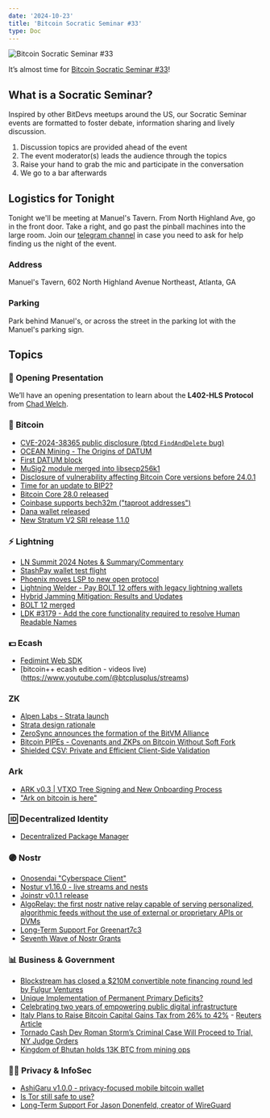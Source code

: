 ```yaml
---
date: '2024-10-23'
title: 'Bitcoin Socratic Seminar #33'
type: Doc
---
```


![Bitcoin Socratic Seminar #33](/bitcoin-socratic-seminar-33.jpg)

It’s almost time for <a href="https://www.meetup.com/atlantabitdevs/events/302065904/">Bitcoin Socratic Seminar #33</a>!

## What is a Socratic Seminar?

Inspired by other BitDevs meetups around the US, our Socratic Seminar events are formatted to foster debate, information sharing and lively discussion.

1. Discussion topics are provided ahead of the event
2. The event moderator(s) leads the audience through the topics
3. Raise your hand to grab the mic and participate in the conversation
4. We go to a bar afterwards

## Logistics for Tonight

Tonight we'll be meeting at Manuel's Tavern. From North Highland Ave, go in the front door. Take a right, and go past the pinball machines into the large room. Join our <a href="https://atlantabitdevs.org/telegram/" target="_blank">telegram channel</a> in case you need to ask for help finding us the night of the event.

### Address

Manuel's Tavern, 602 North Highland Avenue Northeast, Atlanta, GA

### Parking

Park behind Manuel's, or across the street in the parking lot with the Manuel's parking sign.

## Topics

### 🤙 Opening Presentation

We’ll have an opening presentation to learn about the **L402-HLS Protocol** from [Chad Welch](https://x.com/chdwlch).

### 🧡 Bitcoin

- [CVE-2024-38365 public disclosure (btcd `FindAndDelete` bug)](https://delvingbitcoin.org/t/cve-2024-38365-public-disclosure-btcd-findanddelete-bug/1184)
- [OCEAN Mining - The Origins of DATUM](https://ocean.xyz/docs/datum)
- [First DATUM block](https://x.com/leo_haf/status/1840741712206926201?s=19)
- [MuSig2 module merged into libsecp256k1](https://x.com/n1ckler/status/1843311745860849940)
- [Disclosure of vulnerability affecting Bitcoin Core versions before 24.0.1](https://mailing-list.bitcoindevs.xyz/bitcoindev/WhFGS_EOQtdGWTKD1oqSujp1GW-v_ZUJemlNePPGaGBgzpmu6ThpqLwJpUVei85OiMu_xxjEzt_SeOWY7547C72BVISLENOd_qrdCwPajgk=@protonmail.com/)
- [Time for an update to BIP2?](https://mailing-list.bitcoindevs.xyz/bitcoindev/82a37738-a17b-4a8c-9651-9e241118a363@murch.one/)
- [Bitcoin Core 28.0 released](https://github.com/bitcoin/bitcoin/blob/5de225f5c145368f70cb5f870933bcf9df6b92c8/doc/release-notes.md)
- [Coinbase supports bech32m ("taproot addresses")](https://x.com/CoinbaseAssets/status/1843712761391399318)
- [Dana wallet released](https://github.com/cygnet3/danawallet)
- [New Stratum V2 SRI release 1.1.0](https://xcancel.com/StratumV2/status/1846577802197311512)

### ⚡️ Lightning

- [LN Summit 2024 Notes & Summary/Commentary](https://delvingbitcoin.org/t/ln-summit-2024-notes-summary-commentary/1198)
- [StashPay wallet test flight](https://blog.onionmill.com/p/welcome-to-the-stashpay-testflight)
- [Phoenix moves LSP to new open protocol](https://x.com/PhoenixWallet/status/1844377194489053555)
- [Lightning Welder - Pay BOLT 12 offers with legacy lightning wallets](https://github.com/alexlwn123/Lightning-Welder)
- [Hybrid Jamming Mitigation: Results and Updates](https://delvingbitcoin.org/t/hybrid-jamming-mitigation-results-and-updates/1147/1)
- [BOLT 12 merged](https://x.com/niftynei/status/1838568847701360861)
- [LDK #3179 - Add the core functionality required to resolve Human Readable Names](https://github.com/lightningdevkit/rust-lightning/pull/3179)

### 💵 Ecash

- [Fedimint Web SDK](https://web.fedimint.org/)
- [bitcoin++ ecash edition - videos live)(https://www.youtube.com/@btcplusplus/streams)

### ZK

- [Alpen Labs - Strata launch](https://x.com/Strata_BTC/status/1841140951315857437)
- [Strata design rationale](https://docs.stratabtc.org/technical/design-rationale/)
- [ZeroSync announces the formation of the BitVM Alliance](https://x.com/ZeroSync_/status/1848731786748301524)
- [Bitcoin PIPEs - Covenants and ZKPs on Bitcoin Without Soft Fork](https://www.allocin.it/uploads/placeholder-bitcoin.pdf)
- [Shielded CSV: Private and Efficient Client-Side Validation](https://mailing-list.bitcoindevs.xyz/bitcoindev/b0afc5f2-4dcc-469d-b952-03eeac6e7d1b@gmail.com/#r)

### Ark

- [ARK v0.3 | VTXO Tree Signing and New Onboarding Process](https://arkdev.info/blog/ark-release-v0.3/)
- ["Ark on bitcoin is here"](https://blog.second.tech/ark-on-bitcoin-is-here/)

### 🆔 Decentralized Identity

- [Decentralized Package Manager](https://drpm.tools/)

### 🟣 Nostr

- [Onosendai "Cyberspace Client"](https://njump.me/nevent1qqstpd05488mg8cpdgs6w0pezsdmlx6xyx79dr9yaaw2h870qdcwv4sppemhxue69uhkummn9ekx7mp0qgsw3mfhnrr0l6ll5zzsrtpeufckv2lazc8k3ru5c3wkjtv8vlwngksrqsqqqqqpn9j4v5)
- [Nostur v1.16.0 - live streams and nests](https://njump.me/nevent1qqs2lp33runu4lakajj6v05wqflnf543ckufrkv5vat7f4pz8l0ulnqpzdmhxue69uhhwmm59e6hg7r09ehkuef0qgsfhc97plq8j4yzxv33v98yu8hunu5tpkeesqg7lmk0qhl9wrja6vcrqsqqqqqpaddeqa)
- [Joinstr v0.1.1 release](https://njump.me/nevent1qqsqqqz3szluv9pzv29hqhjruxqvjcawrxnj0wfmpr7akhm2y9qtegqpzemhxue69uhhyetvv9ujumn0wd68ytnzv9hxgq3qv6qjdzkwgaydgxjvlnq7vsqxlwf4h0p4j7pt8ktprajd28r82tvskgh05w)
- [AlgoRelay: the first nostr native relay capable of serving personalized, algorithmic feeds without the use of external or proprietary APIs or DVMs](https://njump.me/nevent1qqsz5gdtpk3t07wjtu935u3syzpk6qgvsh6aaw6qghskw9arehj75lgpz9mhxue69uhkummnw3ezuamfdejj7q3qutx00neqgqln72j22kej3ux7803c2k986henvvha4thuwfkper4sxpqqqqqqz4sywtg)
- [Long-Term Support For Greenart7c3](https://opensats.org/blog/greenart7c3-receives-lts-grant)
- [Seventh Wave of Nostr Grants](https://opensats.org/blog/7th-wave-of-nostr-grants)

### 📊 Business & Government

- [Blockstream has closed a $210M convertible note financing round led by Fulgur Ventures](https://primal.net/e/note13fz3zghacjpja222prsuhgyyzuealpf8e8wftgh5hj8a7r2dy56sj8dsl0)
- [Unique Implementation of Permanent Primary Deficits?](https://www.minneapolisfed.org/research/working-papers/unique-implementation-of-permanent-primary-deficits)
- [Celebrating two years of empowering public digital infrastructure](https://www.sovereigntechfund.de/news/celebrating-two-years-of-empowering-public-digital-infrastructure)
- [Italy Plans to Raise Bitcoin Capital Gains Tax from 26% to 42%](https://archive.ph/4Iqgb) - [Reuters Article](https://www.reuters.com/markets/europe/italy-stiffens-terms-digital-services-tax-2025-budget-2024-10-16/#:~:text=Italy%20will%20also%20raise%20a,from%2026%25%2C%20Leo%20added)
- [Tornado Cash Dev Roman Storm’s Criminal Case Will Proceed to Trial, NY Judge Orders](https://www.coindesk.com/policy/2024/09/26/tornado-cash-dev-roman-storms-criminal-case-will-proceed-to-trial-ny-judge-orders/)
- [Kingdom of Bhutan holds 13K BTC from mining ops](https://xcancel.com/ArkhamIntel/status/1835712533854118072)

### 🕵️‍♂️ Privacy & InfoSec

- [AshiGaru v1.0.0 - privacy-focused mobile bitcoin wallet](https://ashigaru.rs/news/release-wallet-v1-0-0/)
- [Is Tor still safe to use?](https://blog.torproject.org/tor-is-still-safe/)
- [Long-Term Support For Jason Donenfeld, creator of WireGuard](https://opensats.org/blog/jason-donenfeld-lts-grant)

